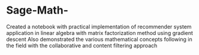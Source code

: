 # Sage-Math-
Created a notebook with practical implementation of recommender system application in linear algebra with matrix factorization method using gradient descent
Also demonstrated the various mathematical concepts following in the field with the collaborative and content filtering approach
